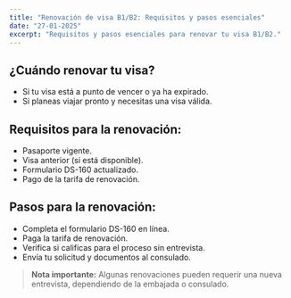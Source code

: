 ```yaml
---
title: "Renovación de visa B1/B2: Requisitos y pasos esenciales"
date: "27-01-2025"
excerpt: "Requisitos y pasos esenciales para renovar tu visa B1/B2."
---
```


## ¿Cuándo renovar tu visa?
- Si tu visa está a punto de vencer o ya ha expirado.
- Si planeas viajar pronto y necesitas una visa válida.

## Requisitos para la renovación:
- Pasaporte vigente.
- Visa anterior (si está disponible).
- Formulario DS-160 actualizado.
- Pago de la tarifa de renovación.

## Pasos para la renovación:
- Completa el formulario DS-160 en línea.
- Paga la tarifa de renovación.
- Verifica si calificas para el proceso sin entrevista.
- Envía tu solicitud y documentos al consulado.

> **Nota importante:** Algunas renovaciones pueden requerir una nueva entrevista, dependiendo de la embajada o consulado.